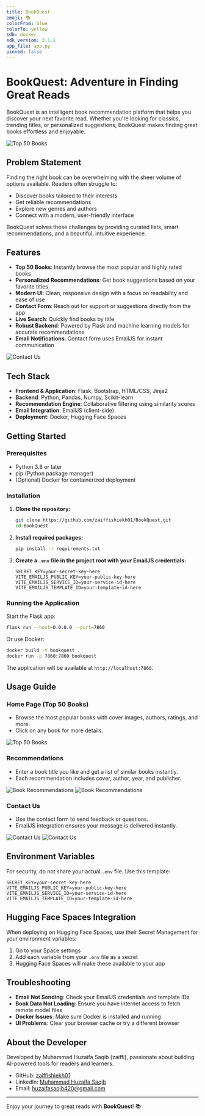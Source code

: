 ```yaml
---
title: BookQuest
emoji: 📚
colorFrom: blue
colorTo: yellow
sdk: docker
sdk_version: 3.1.1
app_file: app.py
pinned: false
---
```


# BookQuest: Adventure in Finding Great Reads

BookQuest is an intelligent book recommendation platform that helps you discover your next favorite read. Whether you're looking for classics, trending titles, or personalized suggestions, BookQuest makes finding great books effortless and enjoyable.

![Top 50 Books](public/Top_50_Books.png)

## Problem Statement

Finding the right book can be overwhelming with the sheer volume of options available. Readers often struggle to:
- Discover books tailored to their interests
- Get reliable recommendations
- Explore new genres and authors
- Connect with a modern, user-friendly interface

BookQuest solves these challenges by providing curated lists, smart recommendations, and a beautiful, intuitive experience.

## Features

- **Top 50 Books**: Instantly browse the most popular and highly rated books
- **Personalized Recommendations**: Get book suggestions based on your favorite titles
- **Modern UI**: Clean, responsive design with a focus on readability and ease of use
- **Contact Form**: Reach out for support or suggestions directly from the app
- **Live Search**: Quickly find books by title
- **Robust Backend**: Powered by Flask and machine learning models for accurate recommendations
- **Email Notifications**: Contact form uses EmailJS for instant communication

![Contact Us](public/contact_us(1).png)

## Tech Stack

- **Frontend & Application**: Flask, Bootstrap, HTML/CSS, Jinja2
- **Backend**: Python, Pandas, Numpy, Scikit-learn
- **Recommendation Engine**: Collaborative filtering using similarity scores
- **Email Integration**: EmailJS (client-side)
- **Deployment**: Docker, Hugging Face Spaces

## Getting Started

### Prerequisites

- Python 3.8 or later
- pip (Python package manager)
- (Optional) Docker for containerized deployment

### Installation

1. **Clone the repository:**
   ```bash
   git clone https://github.com/zaiffishiekh01/BookQuest.git
   cd BookQuest
   ```

2. **Install required packages:**
   ```bash
   pip install -r requirements.txt
   ```

3. **Create a `.env` file in the project root with your EmailJS credentials:**
   ```env
   SECRET_KEY=your-secret-key-here
   VITE_EMAILJS_PUBLIC_KEY=your-public-key-here
   VITE_EMAILJS_SERVICE_ID=your-service-id-here
   VITE_EMAILJS_TEMPLATE_ID=your-template-id-here
   ```

### Running the Application

Start the Flask app:
```bash
flask run --host=0.0.0.0 --port=7860
```

Or use Docker:
```bash
docker build -t bookquest .
docker run -p 7860:7860 bookquest
```

The application will be available at `http://localhost:7860`.

## Usage Guide

### Home Page (Top 50 Books)
- Browse the most popular books with cover images, authors, ratings, and more.
- Click on any book for more details.

![Top 50 Books](public/Top_50_Books.png)

### Recommendations
- Enter a book title you like and get a list of similar books instantly.
- Each recommendation includes cover, author, year, and publisher.

![Book Recommendations](public/Book_recommendations(1).png)
![Book Recommendations](public/Book_recommendations(2).png)

### Contact Us
- Use the contact form to send feedback or questions.
- EmailJS integration ensures your message is delivered instantly.

![Contact Us](public/contact_us(1).png)
![Contact Us](public/contact_us(2).png)

## Environment Variables

For security, do not share your actual `.env` file. Use this template:

```env
SECRET_KEY=your-secret-key-here
VITE_EMAILJS_PUBLIC_KEY=your-public-key-here
VITE_EMAILJS_SERVICE_ID=your-service-id-here
VITE_EMAILJS_TEMPLATE_ID=your-template-id-here
```

## Hugging Face Spaces Integration

When deploying on Hugging Face Spaces, use their Secret Management for your environment variables:
1. Go to your Space settings
2. Add each variable from your `.env` file as a secret
3. Hugging Face Spaces will make these available to your app

## Troubleshooting

- **Email Not Sending**: Check your EmailJS credentials and template IDs
- **Book Data Not Loading**: Ensure you have internet access to fetch remote model files
- **Docker Issues**: Make sure Docker is installed and running
- **UI Problems**: Clear your browser cache or try a different browser

## About the Developer

Developed by Muhammad Huzaifa Saqib (zaiffi), passionate about building AI-powered tools for readers and learners.

- GitHub: [zaiffishiekh01](https://github.com/zaiffishiekh01)
- LinkedIn: [Muhammad Huzaifa Saqib](https://www.linkedin.com/in/muhammad-huzaifa-saqib-90a1a9324/)
- Email: huzaifasaqib420@gmail.com

---

Enjoy your journey to great reads with **BookQuest**! 📚
